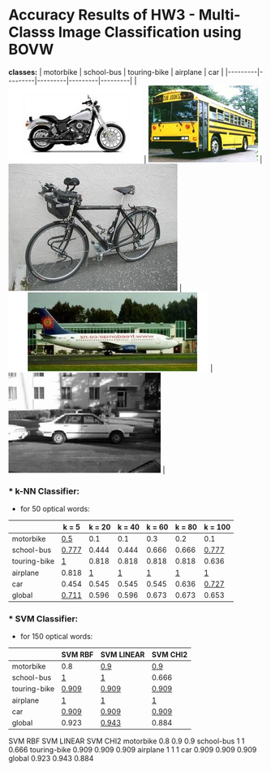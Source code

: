 # Accuracy Results of HW3 - Multi-Classs Image Classification using BOVW

**classes:**
|  motorbike  | school-bus  | touring-bike  | airplane  | car  |
|---------|---------|---------|---------|---------|
| ![](https://github.com/charbitz/Computer_Vision_Projects/blob/master/homework_3/caltech/imagedb/145.motorbikes-101/145_0013.jpg)     |     ![](https://github.com/charbitz/Computer_Vision_Projects/blob/master/homework_3/caltech/imagedb/178.school-bus/178_0018.jpg)    |    ![](https://github.com/charbitz/Computer_Vision_Projects/blob/master/homework_3/caltech/imagedb/224.touring-bike/224_0022.jpg)     |  ![](https://github.com/charbitz/Computer_Vision_Projects/blob/master/homework_3/caltech/imagedb/251.airplanes-101/251_0026.jpg)       |   ![](https://github.com/charbitz/Computer_Vision_Projects/blob/master/homework_3/caltech/imagedb/252.car-side-101/252_0030.jpg)      |


### * k-NN Classifier:

* for 50 optical words:

|               |  k = 5           | k = 20      | k = 40      | k = 60      | k = 80      | k = 100         |
|---------------|------------------|-------------|-------------|-------------|-------------|-----------------|
| motorbike     |<ins>0.5</ins>    |0.1          |0.1          |0.3          |0.2          |0.1              |
| school-bus    |<ins>0.777</ins>  |0.444        |0.444        |0.666        |0.666        |<ins>0.777</ins> |
| touring-bike  |<ins>1</ins>      |0.818        |0.818        |0.818        |0.818        |0.636            |
| airplane      |0.818             |<ins>1</ins> |<ins>1</ins> |<ins>1</ins> |<ins>1</ins> |<ins>1</ins>     |
| car           |0.454             |0.545        |0.545        |0.545        |0.636        |<ins>0.727</ins> |
| global        |<ins>0.711</ins>  |0.596        |0.596        |0.673        |0.673        |0.653            | 
        
### * SVM Classifier:

* for 150 optical words:


|               |  SVM RBF    | SVM LINEAR  | SVM CHI2    |
|---------------|-------------|-------------|-------------|
| motorbike     |0.8          |<ins>0.9</ins>           |<ins>0.9</ins>           |
| school-bus    |<ins>1</ins>             |<ins>1</ins>             |0.666        |
| touring-bike  |<ins>0.909</ins>        |<ins>0.909</ins>        |<ins>0.909</ins>        |
| airplane      |<ins>1</ins> |<ins>1</ins> |<ins>1</ins> |
| car           |<ins>0.909</ins>        |<ins>0.909</ins>        |<ins>0.909</ins>        |
| global        |0.923        |<ins>0.943</ins>         |0.884        |




SVM RBF SVM LINEAR SVM CHI2
motorbike 0.8 0.9 0.9
school-bus 1 1 0.666
touring-bike 0.909 0.909 0.909
airplane 1 1 1
car 0.909 0.909 0.909
global 0.923 0.943 0.884
